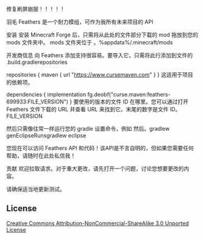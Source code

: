 修复刷屏崩服！！！！！

羽毛
Feathers 是一个耐力模组，可作为我所有未来项目的 API

安装
安装 Minecraft Forge 后，只需将从此处的文件部分下载的 mod 拖放到您的 mods 文件夹中。 mods 文件夹位于 。%appdata%/.minecraft/mods

开发商信息
向 Feathers 添加支持很容易。要导入它，只需将此行添加到文件的 .build.gradlerepositories

repositories {
     maven { url "https://www.cursemaven.com" }
}
这适用于项目的依赖项。

dependencies {
	implementation fg.deobf("curse.maven:feathers-699933:FILE_VERSION") 
}
要使用的版本的文件 ID 在哪里。您可以通过打开 Feathers 文件下载的 URL 并查看 URL 来找到它。末尾的数字是文件 ID。FILE_VERSION

然后只需像往常一样运行您的 gradle 设置命令，例如 然后。gradlew genEclipseRunsgradlew eclipse

您现在可以访问 Feathers API 和代码！该API是不言自明的，但如果您需要任何帮助，请随时在此处私信我！

贡献
欢迎拉取请求。对于重大更改，请先打开一个问题，讨论您想要更改的内容。

请确保适当地更新测试。

## License
[Creative Commons Attribution-NonCommercial-ShareAlike 3.0 Unported License](https://creativecommons.org/licenses/by-nc-sa/3.0/)

